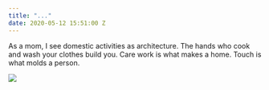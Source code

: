 ```yaml
---
title: "..."
date: 2020-05-12 15:51:00 Z
---
```


As a mom, I see domestic activities as
architecture. The hands who cook and wash your clothes
build you. Care work is what makes a home.
Touch is what molds a person.

<img src="../uploads/wdwy2-9f65a9.jpg"/>